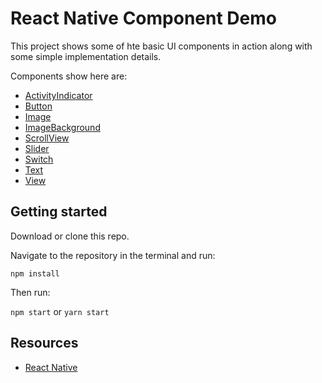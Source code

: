 # React Native Component Demo

This project shows some of hte basic UI components in action along with some simple implementation details. 

Components show here are: 

- [ActivityIndicator](https://facebook.github.io/react-native/docs/activityindicator)
- [Button](https://facebook.github.io/react-native/docs/button)
- [Image](https://facebook.github.io/react-native/docs/image)
- [ImageBackground](https://facebook.github.io/react-native/docs/imagebackground)
- [ScrollView](https://facebook.github.io/react-native/docs/scrollview)
- [Slider](https://facebook.github.io/react-native/docs/slider)
- [Switch](https://facebook.github.io/react-native/docs/switch)
- [Text](https://facebook.github.io/react-native/docs/text)
- [View](https://facebook.github.io/react-native/docs/view)

## Getting started 

Download or clone this repo. 

Navigate to the repository in the terminal and run:

`npm install`

Then run:

`npm start` or `yarn start`

## Resources 

- [React Native](https://facebook.github.io/react-native/)